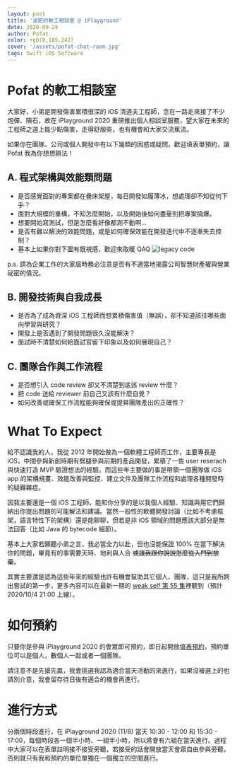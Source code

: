 ```yaml
---
layout: post
title: '波肥的軟工相談室 @ iPlayground'
date: 2020-09-29
author: Pofat
color: rgb(0,185,242)
cover: '/assets/pofat-chat-room.jpg'
tags: Swift iOS Software
---
```




# Pofat 的軟工相談室

大家好，小弟是開發傷害累積很深的 iOS 清道夫工程師，念在一路走來接了不少炮彈、隕石，故在 iPlayground 2020 重磅推出個人相談室服務，望大家在未來的工程師之道上能少點傷害，走得舒服些，也有機會和大家交流蕉流。

如果你在團隊、公司或個人開發中有以下幾類的困惑或疑問，歡迎填表單預約，讓 Pofat 我為你想想辧法！

## A. 程式架構與效能類問題

* 是否感覺面對的專案都在疊床架屋，每日開發如履薄冰，想處理卻不知從何下手？
* 面對大規模的重構，不知怎麼開始，以及開始後如何盡量別把專案搞爆。
* 想要開始寫測試，但是怎麼看好像都測不動啊...
* 是否有難以解決的效能問題，或是如何確保效能在開發迭代中不逐漸失去控制？
* 基本上如果你對下圖有既視感，歡迎來取暖 QAQ
![legacy code](https://i.imgur.com/ayVC4Mn.png)

p.s. 請為企業工作的大家屆時務必注意是否有不適當地揭露公司智慧財產權與營業祕密的情況。

## B. 開發技術與自我成長

* 是否為了成為資深 iOS 工程師而想累積傷害值（無誤），卻不知道該往哪些面向學習與研究？
* 開發上是否遇到了開發問題很久沒能解決？
* 面試時不清楚如何給面試官留下印象以及如何展現自己？

## C. 團隊合作與工作流程

* 是否想引入 code review 卻又不清楚到底該 review 什麼？
* 把 code 送給 reviewer 前自己又該有什麼自覺？
* 如何改善或確保工作流程能夠確保或提昇團隊產出的正確性？

# What To Expect

給不認識我的人，我從 2012 年開始做為一個軟體工程師而工作，主要專長是 iOS，中間參與新創時期有劈腿參與前期的產品開發，累積了一些 user reserach 與快速打造 MVP 驗證想法的經驗。而這些年主要做的事是帶領一個團隊做 iOS app 的架構規畫、效能改善與監控、建立文件及團隊工作流程和處理各種開發時的疑難雜症。

因我主要還是一個 iOS 工程師，能和你分享的是以我個人經驗、知識與用它們歸納出你提出問題的可能解法和建議。當然一般性的軟體開發討論（比如不考慮框架，語言特性下的架構）還是能聊聊，但若是非 iOS 領域的問題應該大部分是無法回答（比如 Java 的 bytecode 細節）。

基本上大家若願聽小弟之言，我必當全力以赴，但也沒能保證 100% 在當下解決你的問題，畢竟有的事需要天時、地利與人合 ~~或讓我跟你說說怎麼從入門到放棄~~。

其實主要還是認為這些年來的經驗也許有機會幫助其它個人、團隊，這只是我所跨出嘗試的第一步，更多內容可以在最新一期的 [weak self 第 55 集](https://weakself.dev/episodes/55)裡聽到（預計 2020/10/4 21:00 上線）。

# 如何預約

只要你是參與 iPlayground 2020 的會眾即可預約，即日起開放[填表預約](https://forms.gle/84QSXnmqZm8GipB46)，預約單位可以是個人，數個人一起或者一個團隊。

請注意不是先搶先贏，我會挑選我認為適合當天活動的來進行，如果沒被選上的也請別介意，我會留存待日後有適合的機會再進行。

# 進行方式

分兩個時段進行，在 iPlayground 2020 (11/8) 當天 10:30 - 12:00 和 15:30 - 17:00，每個時段各一個半小時、一組半小時，所以將會有六組在當天進行。過程中大家可以在表單註明接不接受旁聽，若接受的話會開放當天會眾自由參與旁聽，否則就只有我和預約的單位單獨在一個獨立的空間進行。
